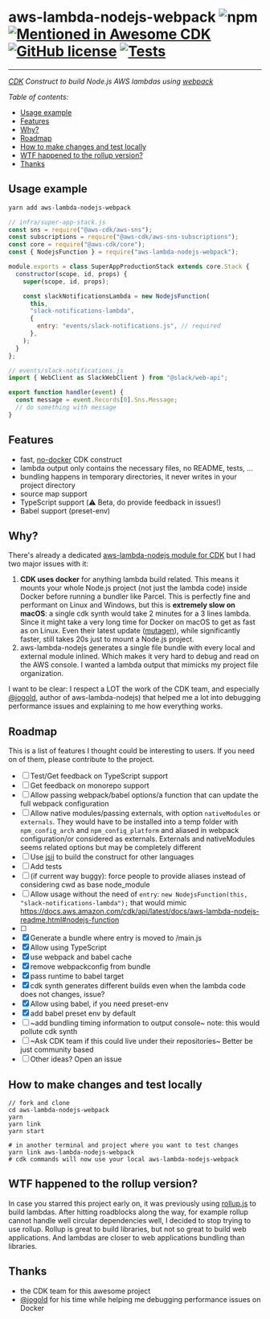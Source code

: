 # aws-lambda-nodejs-webpack ![npm](https://img.shields.io/npm/v/aws-lambda-nodejs-webpack) [![Mentioned in Awesome CDK](https://awesome.re/mentioned-badge.svg)](https://github.com/eladb/awesome-cdk) [![GitHub license](https://img.shields.io/github/license/vvo/aws-lambda-nodejs-webpack?style=flat)](https://github.com/vvo/aws-lambda-nodejs-webpack/blob/master/LICENSE) [![Tests](https://github.com/vvo/aws-lambda-nodejs-webpack/workflows/CI/badge.svg)](https://github.com/vvo/aws-lambda-nodejs-webpack/actions)

---

_[CDK](https://aws.amazon.com/cdk/) Construct to build Node.js AWS lambdas using [webpack](https://webpack.js.org/)_

_Table of contents:_

- [Usage example](#usage-example)
- [Features](#features)
- [Why?](#why)
- [Roadmap](#roadmap)
- [How to make changes and test locally](#how-to-make-changes-and-test-locally)
- [WTF happened to the rollup version?](#wtf-happened-to-the-rollup-version)
- [Thanks](#thanks)

## Usage example

```bash
yarn add aws-lambda-nodejs-webpack
```

```js
// infra/super-app-stack.js
const sns = require("@aws-cdk/aws-sns");
const subscriptions = require("@aws-cdk/aws-sns-subscriptions");
const core = require("@aws-cdk/core");
const { NodejsFunction } = require("aws-lambda-nodejs-webpack");

module.exports = class SuperAppProductionStack extends core.Stack {
  constructor(scope, id, props) {
    super(scope, id, props);

    const slackNotificationsLambda = new NodejsFunction(
      this,
      "slack-notifications-lambda",
      {
        entry: "events/slack-notifications.js", // required
      },
    );
  }
};
```

```js
// events/slack-notifications.js
import { WebClient as SlackWebClient } from "@slack/web-api";

export function handler(event) {
  const message = event.Records[0].Sns.Message;
  // do something with message
}
```

## Features

- fast, [no-docker](https://github.com/aws/aws-cdk/issues/9120) CDK construct
- lambda output only contains the necessary files, no README, tests, ...
- bundling happens in temporary directories, it never writes in your project directory
- source map support
- TypeScript support (⚠️ Beta, do provide feedback in issues!)
- Babel support (preset-env)

## Why?

There's already a dedicated [aws-lambda-nodejs module for CDK](https://docs.aws.amazon.com/cdk/api/latest/docs/aws-lambda-nodejs-readme.html) but I had two major issues with it:

1. **CDK uses docker** for anything lambda build related. This means it mounts your whole Node.js project (not just the lambda code) inside Docker before running a bundler like Parcel. This is perfectly fine and performant on Linux and Windows, but this is **extremely slow on macOS**: a single cdk synth would take 2 minutes for a 3 lines lambda. Since it might take a very long time for Docker on macOS to get as fast as on Linux. Even their latest update ([mutagen](https://docs.docker.com/docker-for-mac/mutagen/)), while significantly faster, still takes 20s just to mount a Node.js project.
2. aws-lambda-nodejs generates a single file bundle with every local and external module inlined. Which makes it very hard to debug and read on the AWS console. I wanted a lambda output that mimicks my project file organization.

I want to be clear: I respect a LOT the work of the CDK team, and especially [@jogold](https://github.com/jogold/), author of aws-lambda-nodejs) that helped me a lot into debugging performance issues and explaining to me how everything works.

## Roadmap

This is a list of features I thought could be interesting to users. If you need on of them, please contribute to the project.

- [ ] Test/Get feedback on TypeScript support
- [ ] Get feedback on monorepo support
- [ ] Allow passing webpack/babel options/a function that can update the full webpack configuration
- [ ] Allow native modules/passing externals, with option `nativeModules` or `externals`. They would have to be installed into a temp folder with `npm_config_arch` and `npm_config_platform` and aliased in webpack configuration/or considered as externals. Externals and nativeModules seems related options but may be completely different
- [ ] Use [jsii](https://github.com/aws/jsii) to build the construct for other languages
- [ ] Add tests
- [ ] (if current way buggy): force people to provide aliases instead of considering cwd as base node_module
- [ ] Allow usage without the need of `entry`: `new NodejsFunction(this, "slack-notifications-lambda");` that would mimic https://docs.aws.amazon.com/cdk/api/latest/docs/aws-lambda-nodejs-readme.html#nodejs-function
- [ ]
- [x] Generate a bundle where entry is moved to /main.js
- [x] Allow using TypeScript
- [x] use webpack and babel cache
- [x] remove webpackconfig from bundle
- [x] pass runtime to babel target
- [x] cdk synth generates different builds even when the lambda code does not changes, issue?
- [x] Allow using babel, if you need preset-env
- [x] add babel preset env by default
- [ ] ~add bundling timing information to output console~ note: this would pollute cdk synth
- [ ] ~Ask CDK team if this could live under their repositories~ Better be just community based
- [ ] Other ideas? Open an issue

## How to make changes and test locally

```
// fork and clone
cd aws-lambda-nodejs-webpack
yarn
yarn link
yarn start

# in another terminal and project where you want to test changes
yarn link aws-lambda-nodejs-webpack
# cdk commands will now use your local aws-lambda-nodejs-webpack
```

## WTF happened to the rollup version?

In case you starred this project early on, it was previously using [rollup.js](https://rollupjs.org/) to build lambdas. After hitting roadblocks along the way, for example rollup cannot handle well circular dependencies well, I decided to stop trying to use rollup. Rollup is great to build libraries, but not so great to build web applications. And lambdas are closer to web applications bundling than libraries.

## Thanks

- the CDK team for this awesome project
- [@jogold](https://github.com/jogold/) for his time while helping me debugging performance issues on Docker
